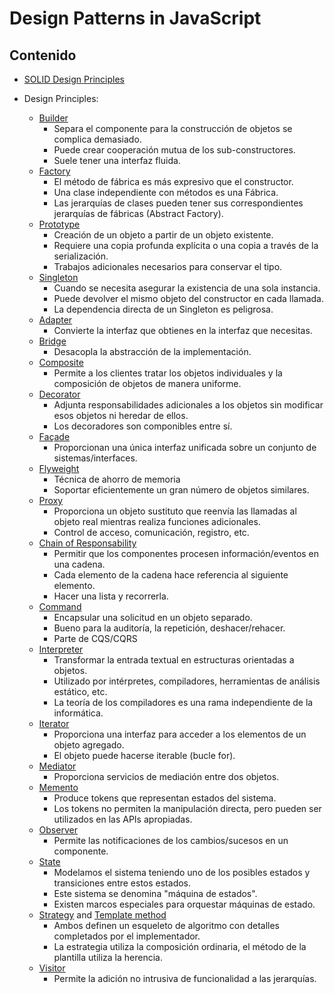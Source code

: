 # Design Patterns in JavaScript

## Contenido

- [SOLID Design Principles](./notebook/es/SOLID.md)

- Design Principles:
  - [Builder](./notebook/es/builder.md)
    - Separa el componente para la construcción de objetos se complica demasiado.
    - Puede crear cooperación mutua de los sub-constructores.
    - Suele tener una interfaz fluida.
  - [Factory](./notebook/es/factory.md)
    - El método de fábrica es más expresivo que el constructor.
    - Una clase independiente con métodos es una Fábrica.
    - Las jerarquías de clases pueden tener sus correspondientes jerarquías de fábricas (Abstract Factory).
  - [Prototype](./notebook/es/factory.md)
    - Creación de un objeto a partir de un objeto existente.
    - Requiere una copia profunda explícita o una copia a través de la serialización.
    - Trabajos adicionales necesarios para conservar el tipo.
  - [Singleton](./notebook/es/singleton.md)
    - Cuando se necesita asegurar la existencia de una sola instancia.
    - Puede devolver el mismo objeto del constructor en cada llamada.
    - La dependencia directa de un Singleton es peligrosa.
  - [Adapter](./notebook/es/adapter.md)
    - Convierte la interfaz que obtienes en la interfaz que necesitas.
  - [Bridge](./notebook/es/bridge.md)
    - Desacopla la abstracción de la implementación.
  - [Composite](./notebook/es/composite.md)
    - Permite a los clientes tratar los objetos individuales y la composición de objetos de manera uniforme.
  - [Decorator](./notebook/es/decorator.md)
    - Adjunta responsabilidades adicionales a los objetos sin modificar esos objetos ni heredar de ellos.
    - Los decoradores son componibles entre sí.
  - [Façade](./notebook/es/facade.md)
    - Proporcionan una única interfaz unificada sobre un conjunto de sistemas/interfaces.
  - [Flyweight](./notebook/es/flyweight.md)
    - Técnica de ahorro de memoria
    - Soportar eficientemente un gran número de objetos similares.
  - [Proxy](./notebook/es/proxy.md)
    - Proporciona un objeto sustituto que reenvía las llamadas al objeto real mientras realiza funciones adicionales.
    - Control de acceso, comunicación, registro, etc.
  - [Chain of Responsability](./notebook/es/chain-of-responsibility.md)
    - Permitir que los componentes procesen información/eventos en una cadena.
    - Cada elemento de la cadena hace referencia al siguiente elemento.
    - Hacer una lista y recorrerla.
  - [Command](./notebook/es/command.md)
    - Encapsular una solicitud en un objeto separado.
    - Bueno para la auditoría, la repetición, deshacer/rehacer.
    - Parte de CQS/CQRS
  - [Interpreter](./notebook/es/interpreter.md)
    - Transformar la entrada textual en estructuras orientadas a objetos.
    - Utilizado por intérpretes, compiladores, herramientas de análisis estático, etc.
    - La teoría de los compiladores es una rama independiente de la informática.
  - [Iterator](./notebook/es/iterator.md)
    - Proporciona una interfaz para acceder a los elementos de un objeto agregado.
    - El objeto puede hacerse iterable (bucle for).
  - [Mediator](./notebook/es/mediator.md)
    - Proporciona servicios de mediación entre dos objetos.
  - [Memento](./notebook/es/memento.md)
    - Produce tokens que representan estados del sistema.
    - Los tokens no permiten la manipulación directa, pero pueden ser utilizados en las APIs apropiadas.
  - [Observer](./notebook/es/observer.md)
    - Permite las notificaciones de los cambios/sucesos en un componente.
  - [State](./notebook/es/state.md)
    - Modelamos el sistema teniendo uno de los posibles estados y transiciones entre estos estados.
    - Este sistema se denomina "máquina de estados".
    - Existen marcos especiales para orquestar máquinas de estado.
  - [Strategy](./notebook/es/strategy.md) and [Template method](./notebook/es/template-method.md)
    - Ambos definen un esqueleto de algoritmo con detalles completados por el implementador.
    - La estrategia utiliza la composición ordinaria, el método de la plantilla utiliza la herencia.
  - [Visitor](./notebook/es/visitor.md)
    - Permite la adición no intrusiva de funcionalidad a las jerarquías.
